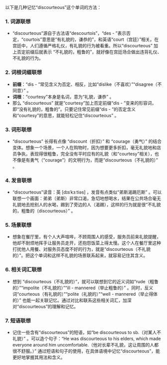 以下是几种记忆“discourteous”这个单词的方法：

### 1. 词源联想
 - “discourteous”源自于古法语“descourtois”，“des - ”表示否定，“courtois”意思是“有礼貌的，谦恭的”，和英语“court（宫廷）”相关。在宫廷中，人们遵循严格礼仪，有礼貌的行为被看重。所以“discourteous” 加上否定前缀后就表示 “不礼貌的，粗鲁的”，就好像在宫廷场合做出违背礼仪、不礼貌的行为。 

### 2. 词根词缀联想
 - **前缀**：“dis - ”常见含义为否定、相反，比如“dislike（不喜欢）”“disagree（不同意）” 。
 - **词根**：“courtesy”本身是名词，意为“礼貌，谦恭” 。
 - 那么 “discourteous” 就是“courtesy”加上否定前缀“dis - ”变来的形容词，即“没有礼貌的，粗鲁的”。只要记住常见前缀“dis - ”的否定含义和“courtesy”的意思，就能轻松记住“discourteous” 。

### 3. 词形联想
 - “discourteous” 长得有点像 “discount（折扣）” 和 “courage（勇气）” 的结合变体。想象一个场景，一个人在购物时，因为想要更多折扣，毫无礼貌地和店员争执，表现得很粗鲁，完全没有平时应有的礼貌（和“courtesy”相关），也不像是有勇气（“courage”）的文明行为，而是“discourteous（不礼貌的）” 。

### 4. 发音联想
 - “discourteous”读音：英 [dɪsˈkɜːtiəs]  ，发音有点类似“弟斯渴踢厄斯” 。可以联想一个画面：弟弟（弟斯）非常口渴，急切地想喝水，结果在公共场合毫无礼貌地去抢别人的水喝，踢到了旁边的人（渴踢），这样的行为就是很“不礼貌的，粗鲁的（discourteous）” 。 

### 5. 场景联想
 - 想象在餐厅里，有个人大声喧哗，不顾周围人的感受，服务员前来礼貌提醒，他却不耐烦地挥手让服务员走开，还抱怨饭菜上得太慢。这个人在餐厅里这种打扰他人用餐、对服务员态度不好的行为，就是“discourteous（不礼貌的）”。把这个单词和这样不礼貌的场景联系起来，就容易记住其含义。 

### 6. 相关词汇联想
 - 想到 “discourteous（不礼貌的）”，就可以联想到它的近义词如“rude（粗鲁的）”“impolite（不礼貌的）”“ill - mannered（举止粗鲁的）” 。同时，反义词“courteous（有礼貌的）”“polite（礼貌的）”“well - mannered（举止得体的）” 也能一起关联记忆。通过对比和联系这些相关词汇，加深对“discourteous”的理解和记忆。 

### 7. 短语联想
 - 记住一些含有“discourteous”的短语，如“be discourteous to sb.（对某人不礼貌）” 。可以造个句子：“He was discourteous to his elders, which made everyone around him uncomfortable.（他对长辈不礼貌，这让周围的人都很不舒服。）” 通过短语和句子的使用，在具体语境中记忆“discourteous”，能更好地掌握其用法和含义。 